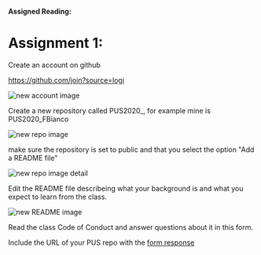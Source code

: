 **Assigned Reading:**



# Assignment 1:
Create an account on github

https://github.com/join?source=logi

![new account image](https://github.com/fedhere/PUS2020_FBianco/blob/master/HW1/Screen%20Shot%202020-08-30%20at%207.08.59%20PM.png)

Create a new repository called PUS2020_<Firstinitial><Lastname>, for example mine is PUS2020_FBianco

![new repo image](https://github.com/fedhere/PUS2020_FBianco/blob/master/HW1/Screen%20Shot%202020-08-30%20at%207.16.41%20PM.png)


make sure the repository is set to public and that you select the option "Add a README file"

![new repo image detail](https://github.com/fedhere/PUS2020_FBianco/blob/master/HW1/Screen%20Shot%202020-08-30%20at%207.18.00%20PM)

Edit the README file describeing what your background is and what you expect to learn from the class.


![new README image](https://github.com/fedhere/PUS2020_FBianco/blob/master/HW1/Screen%20Shot%202020-08-30%20at%207.26.12%20PM.png)

Read the class Code of Conduct and answer questions about it in this form.

Include the URL of your PUS repo with the [form response](https://forms.gle/W6QjYjLGWp7nF7w37)

